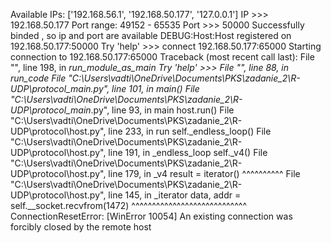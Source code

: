 Available IPs: ['192.168.56.1', '192.168.50.177', '127.0.0.1']
IP >>> 192.168.50.177
Port range: 49152 - 65535
Port >>> 50000
Successfully binded , so ip and port are available
DEBUG:Host:Host registered on 192.168.50.177:50000
Try 'help' >>> connect 192.168.50.177:65000
Starting connection to 192.168.50.177:65000
Traceback (most recent call last):
  File "<frozen runpy>", line 198, in _run_module_as_main
Try 'help' >>>   File "<frozen runpy>", line 88, in _run_code
  File "C:\Users\vadti\OneDrive\Documents\PKS\zadanie_2\R-UDP\protocol\__main__.py", line 101, in <module>
    main()
  File "C:\Users\vadti\OneDrive\Documents\PKS\zadanie_2\R-UDP\protocol\__main__.py", line 93, in main
    host.run()
  File "C:\Users\vadti\OneDrive\Documents\PKS\zadanie_2\R-UDP\protocol\host.py", line 233, in run
    self._endless_loop()
  File "C:\Users\vadti\OneDrive\Documents\PKS\zadanie_2\R-UDP\protocol\host.py", line 191, in _endless_loop
    self._v4()
  File "C:\Users\vadti\OneDrive\Documents\PKS\zadanie_2\R-UDP\protocol\host.py", line 179, in _v4
    result = iterator()
             ^^^^^^^^^^
  File "C:\Users\vadti\OneDrive\Documents\PKS\zadanie_2\R-UDP\protocol\host.py", line 145, in _iterator
    data, addr = self.__socket.recvfrom(1472)
                 ^^^^^^^^^^^^^^^^^^^^^^^^^^^^
ConnectionResetError: [WinError 10054] An existing connection was forcibly closed by the remote host
